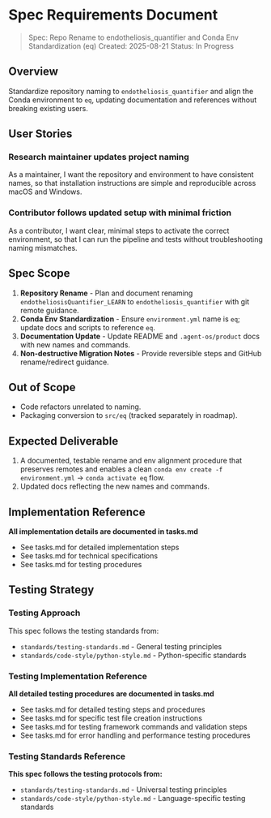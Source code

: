 # Spec Requirements Document

> Spec: Repo Rename to endotheliosis_quantifier and Conda Env Standardization (eq)
> Created: 2025-08-21
> Status: In Progress

## Overview
Standardize repository naming to `endotheliosis_quantifier` and align the Conda environment to `eq`, updating documentation and references without breaking existing users.

## User Stories
### Research maintainer updates project naming
As a maintainer, I want the repository and environment to have consistent names, so that installation instructions are simple and reproducible across macOS and Windows.

### Contributor follows updated setup with minimal friction
As a contributor, I want clear, minimal steps to activate the correct environment, so that I can run the pipeline and tests without troubleshooting naming mismatches.

## Spec Scope
1. **Repository Rename** - Plan and document renaming `endotheliosisQuantifier_LEARN` to `endotheliosis_quantifier` with git remote guidance.
2. **Conda Env Standardization** - Ensure `environment.yml` name is `eq`; update docs and scripts to reference `eq`.
3. **Documentation Update** - Update README and `.agent-os/product` docs with new names and commands.
4. **Non-destructive Migration Notes** - Provide reversible steps and GitHub rename/redirect guidance.

## Out of Scope
- Code refactors unrelated to naming.
- Packaging conversion to `src/eq` (tracked separately in roadmap).

## Expected Deliverable
1. A documented, testable rename and env alignment procedure that preserves remotes and enables a clean `conda env create -f environment.yml` → `conda activate eq` flow.
2. Updated docs reflecting the new names and commands.

## Implementation Reference
**All implementation details are documented in tasks.md**
- See tasks.md for detailed implementation steps
- See tasks.md for technical specifications
- See tasks.md for testing procedures

## Testing Strategy
### Testing Approach
This spec follows the testing standards from:
- `standards/testing-standards.md` - General testing principles
- `standards/code-style/python-style.md` - Python-specific standards

### Testing Implementation Reference
**All detailed testing procedures are documented in tasks.md**
- See tasks.md for detailed testing steps and procedures
- See tasks.md for specific test file creation instructions
- See tasks.md for testing framework commands and validation steps
- See tasks.md for error handling and performance testing procedures

### Testing Standards Reference
**This spec follows the testing protocols from:**
- `standards/testing-standards.md` - Universal testing principles
- `standards/code-style/python-style.md` - Language-specific testing standards
